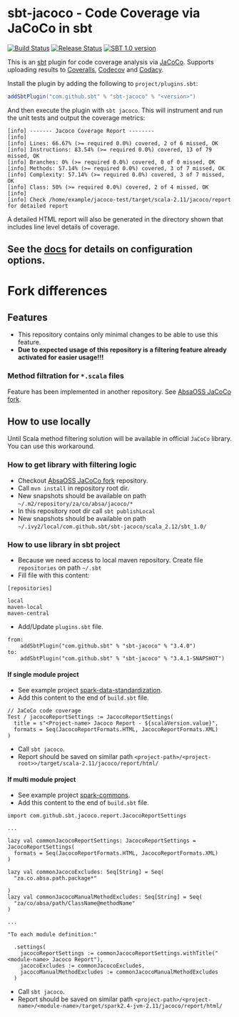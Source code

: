 # sbt-jacoco - Code Coverage via JaCoCo in sbt

[![Build Status](https://github.com/sbt/sbt-jacoco/workflows/CI/badge.svg)](https://github.com/sbt/sbt-jacoco/actions?workflow=CI)
[![Release Status](https://github.com/sbt/sbt-jacoco/workflows/Release/badge.svg)](https://github.com/sbt/sbt-jacoco/actions?workflow=Release)
[![SBT 1.0 version](https://maven-badges.herokuapp.com/maven-central/com.github.sbt/sbt-jacoco/badge.svg)](https://repo1.maven.org/maven2/com/github/sbt/sbt-jacoco_2.12_1.0/)

This is an [sbt](http://scala-sbt.org/) plugin for code coverage analysis via [JaCoCo](http://www.eclemma.org/jacoco/).
Supports uploading results to [Coveralls](https://coveralls.io), [Codecov](https://codecov.io) and [Codacy](https://www.codacy.com/).

Install the plugin by adding the following to `project/plugins.sbt`:

```scala
addSbtPlugin("com.github.sbt" % "sbt-jacoco" % "<version>")
```

And then execute the plugin with `sbt jacoco`. This will instrument and run the unit tests and output the coverage
metrics:

```
[info] ------- Jacoco Coverage Report --------
[info]
[info] Lines: 66.67% (>= required 0.0%) covered, 2 of 6 missed, OK
[info] Instructions: 83.54% (>= required 0.0%) covered, 13 of 79 missed, OK
[info] Branches: 0% (>= required 0.0%) covered, 0 of 0 missed, OK
[info] Methods: 57.14% (>= required 0.0%) covered, 3 of 7 missed, OK
[info] Complexity: 57.14% (>= required 0.0%) covered, 3 of 7 missed, OK
[info] Class: 50% (>= required 0.0%) covered, 2 of 4 missed, OK
[info]
[info] Check /home/example/jacoco-test/target/scala-2.11/jacoco/report for detailed report
```

A detailed HTML report will also be generated in the directory shown that includes line level details of coverage.

See the [docs](http://scala-sbt.org/sbt-jacoco) for details on configuration options.
-------------------------------------------------------------------------


# Fork differences
## Features
* This repository contains only minimal changes to be able to use this feature.
* **Due to expected usage of this repository is a filtering feature already activated for easier usage!!!**

### Method filtration for `*.scala` files
Feature has been implemented in another repository. See [AbsaOSS JaCoCo fork](https://github.com/AbsaOSS/jacoco).

## How to use locally
Until Scala method filtering solution will be available in official `JaCoCo` library. You can use this workaround.

### How to get library with filtering logic
- Checkout [AbsaOSS JaCoCo fork](https://github.com/AbsaOSS/jacoco) repository.
- Call `mvn install` in repository root dir.
- New snapshots should be available on path `~/.m2/repository/za/co/absa/jacoco/*`
- In this repository root dir call `sbt publishLocal`
- New snapshots should be available on path `~/.ivy2/local/com.github.sbt/sbt-jacoco/scala_2.12/sbt_1.0/`

### How to use library in sbt project
- Because we need access to local maven repository. Create file `repositories` on path `~/.sbt`
- Fill file with this content:
```
[repositories]

local
maven-local
maven-central
```
- Add/Update `plugins.sbt` file.
```
from:
    addSbtPlugin("com.github.sbt" % "sbt-jacoco" % "3.4.0")
to:
    addSbtPlugin("com.github.sbt" % "sbt-jacoco" % "3.4.1-SNAPSHOT")
```

#### If single module project
- See example project [spark-data-standardization](https://github.com/AbsaOSS/spark-data-standardization).
- Add this content to the end of `build.sbt` file.
```
// JaCoCo code coverage
Test / jacocoReportSettings := JacocoReportSettings(
  title = s"<Project-name> Jacoco Report - ${scalaVersion.value}",
  formats = Seq(JacocoReportFormats.HTML, JacocoReportFormats.XML)
)
```
- Call `sbt jacoco`.
- Report should be saved on similar path `<project-path>/<project-root>>/target/scala-2.11/jacoco/report/html/`

#### If multi module project
- See example project [spark-commons](https://github.com/AbsaOSS/spark-commons).
- Add this content to the end of `build.sbt` file.
```
import com.github.sbt.jacoco.report.JacocoReportSettings

...

lazy val commonJacocoReportSettings: JacocoReportSettings = JacocoReportSettings(
  formats = Seq(JacocoReportFormats.HTML, JacocoReportFormats.XML)
)

lazy val commonJacocoExcludes: Seq[String] = Seq(
  "za.co.absa.path.package*"

)
lazy val commonJacocoManualMethodExcludes: Seq[String] = Seq(
  "za/co/absa/path/ClassName@methodName"
)

...

"To each module definition:"

  .settings(
    jacocoReportSettings := commonJacocoReportSettings.withTitle("<module-name> Jacoco Report"),
    jacocoExcludes := commonJacocoExcludes,
    jacocoManualMethodExcludes := commonJacocoManualMethodExcludes
  )

```
- Call `sbt jacoco`.
- Report should be saved on similar path `<project-path>/<project-name>/<module-name>/target/spark2.4-jvm-2.11/jacoco/report/html/`
